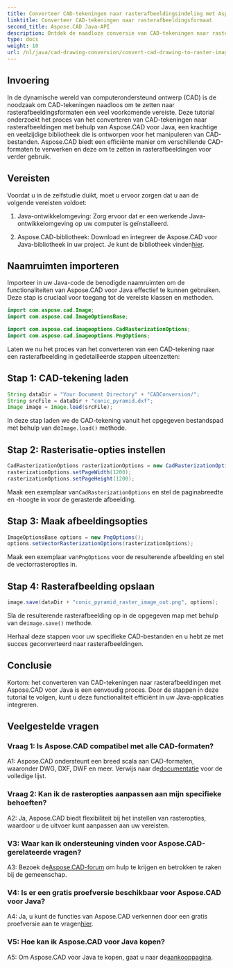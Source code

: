 ```yaml
---
title: Converteer CAD-tekeningen naar rasterafbeeldingsindeling met Aspose.CAD voor Java
linktitle: Converteer CAD-tekeningen naar rasterafbeeldingsformaat
second_title: Aspose.CAD Java-API
description: Ontdek de naadloze conversie van CAD-tekeningen naar rasterafbeeldingen met Aspose.CAD voor Java. Volg onze stapsgewijze handleiding voor een efficiënte integratie.
type: docs
weight: 10
url: /nl/java/cad-drawing-conversion/convert-cad-drawing-to-raster-image/
---
```

## Invoering

In de dynamische wereld van computerondersteund ontwerp (CAD) is de noodzaak om CAD-tekeningen naadloos om te zetten naar rasterafbeeldingsformaten een veel voorkomende vereiste. Deze tutorial onderzoekt het proces van het converteren van CAD-tekeningen naar rasterafbeeldingen met behulp van Aspose.CAD voor Java, een krachtige en veelzijdige bibliotheek die is ontworpen voor het manipuleren van CAD-bestanden. Aspose.CAD biedt een efficiënte manier om verschillende CAD-formaten te verwerken en deze om te zetten in rasterafbeeldingen voor verder gebruik.

## Vereisten

Voordat u in de zelfstudie duikt, moet u ervoor zorgen dat u aan de volgende vereisten voldoet:

1. Java-ontwikkelomgeving: Zorg ervoor dat er een werkende Java-ontwikkelomgeving op uw computer is geïnstalleerd.

2. Aspose.CAD-bibliotheek: Download en integreer de Aspose.CAD voor Java-bibliotheek in uw project. Je kunt de bibliotheek vinden[hier](https://releases.aspose.com/cad/java/).

## Naamruimten importeren

Importeer in uw Java-code de benodigde naamruimten om de functionaliteiten van Aspose.CAD voor Java effectief te kunnen gebruiken. Deze stap is cruciaal voor toegang tot de vereiste klassen en methoden.

```java
import com.aspose.cad.Image;
import com.aspose.cad.ImageOptionsBase;

import com.aspose.cad.imageoptions.CadRasterizationOptions;
import com.aspose.cad.imageoptions.PngOptions;
```

Laten we nu het proces van het converteren van een CAD-tekening naar een rasterafbeelding in gedetailleerde stappen uiteenzetten:

## Stap 1: CAD-tekening laden

```java
String dataDir = "Your Document Directory" + "CADConversion/";
String srcFile = dataDir + "conic_pyramid.dxf";
Image image = Image.load(srcFile);
```

 In deze stap laden we de CAD-tekening vanuit het opgegeven bestandspad met behulp van de`Image.load()` methode.

## Stap 2: Rasterisatie-opties instellen

```java
CadRasterizationOptions rasterizationOptions = new CadRasterizationOptions();
rasterizationOptions.setPageWidth(1200);
rasterizationOptions.setPageHeight(1200);
```

 Maak een exemplaar van`CadRasterizationOptions` en stel de paginabreedte en -hoogte in voor de gerasterde afbeelding.

## Stap 3: Maak afbeeldingsopties

```java
ImageOptionsBase options = new PngOptions();
options.setVectorRasterizationOptions(rasterizationOptions);
```

 Maak een exemplaar van`PngOptions` voor de resulterende afbeelding en stel de vectorrasteropties in.

## Stap 4: Rasterafbeelding opslaan

```java
image.save(dataDir + "conic_pyramid_raster_image_out.png", options);
```

 Sla de resulterende rasterafbeelding op in de opgegeven map met behulp van de`image.save()` methode.

Herhaal deze stappen voor uw specifieke CAD-bestanden en u hebt ze met succes geconverteerd naar rasterafbeeldingen.

## Conclusie

Kortom: het converteren van CAD-tekeningen naar rasterafbeeldingen met Aspose.CAD voor Java is een eenvoudig proces. Door de stappen in deze tutorial te volgen, kunt u deze functionaliteit efficiënt in uw Java-applicaties integreren.

## Veelgestelde vragen

### Vraag 1: Is Aspose.CAD compatibel met alle CAD-formaten?

 A1: Aspose.CAD ondersteunt een breed scala aan CAD-formaten, waaronder DWG, DXF, DWF en meer. Verwijs naar de[documentatie](https://reference.aspose.com/cad/java/) voor de volledige lijst.

### Vraag 2: Kan ik de rasteropties aanpassen aan mijn specifieke behoeften?

A2: Ja, Aspose.CAD biedt flexibiliteit bij het instellen van rasteropties, waardoor u de uitvoer kunt aanpassen aan uw vereisten.

### V3: Waar kan ik ondersteuning vinden voor Aspose.CAD-gerelateerde vragen?

 A3: Bezoek de[Aspose.CAD-forum](https://forum.aspose.com/c/cad/19) om hulp te krijgen en betrokken te raken bij de gemeenschap.

### V4: Is er een gratis proefversie beschikbaar voor Aspose.CAD voor Java?

 A4: Ja, u kunt de functies van Aspose.CAD verkennen door een gratis proefversie aan te vragen[hier](https://releases.aspose.com/).

### V5: Hoe kan ik Aspose.CAD voor Java kopen?

 A5: Om Aspose.CAD voor Java te kopen, gaat u naar de[aankooppagina](https://purchase.aspose.com/buy).
